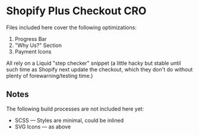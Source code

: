 # Shopify Plus Checkout CRO

Files included here cover the following optimizations:

1. Progress Bar
2. "Why Us?" Section
3. Payment Icons

All rely on a Liquid "step checker" snippet (a little hacky but stable until such time as Shopify next update the checkout, which they don't do without plenty of forewarning/testing time.)

## Notes

The following build processes are not included here yet:

* SCSS — Styles are minimal, could be inlined
* SVG Icons — as above